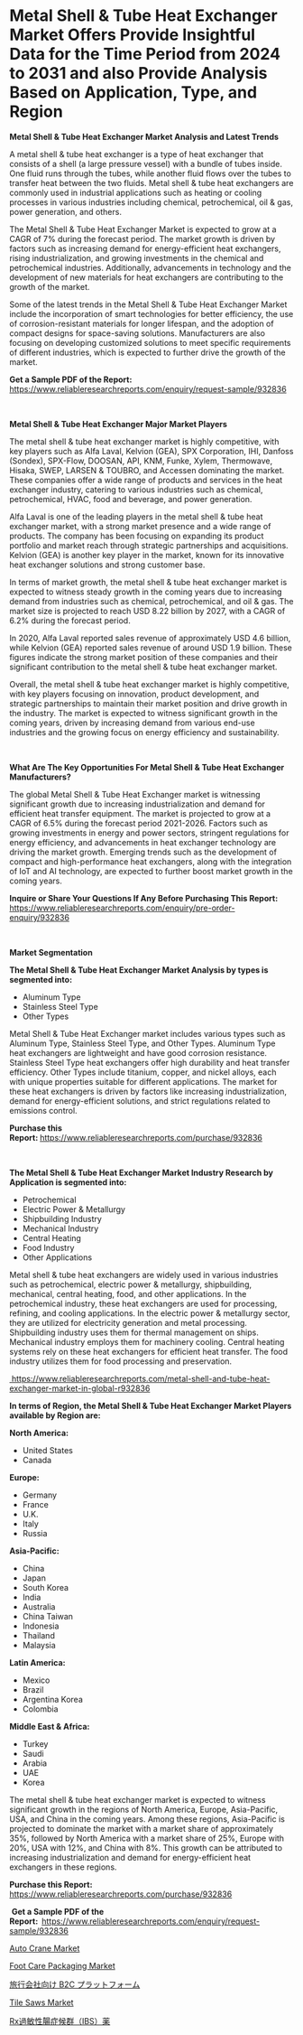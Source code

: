 <p><h1>Metal Shell & Tube Heat Exchanger Market Offers Provide Insightful Data for the Time Period from 2024 to 2031 and also Provide Analysis Based on Application, Type, and Region</h1></p><p><strong>Metal Shell & Tube Heat Exchanger Market Analysis and Latest Trends</strong></p>
<p><p>A metal shell & tube heat exchanger is a type of heat exchanger that consists of a shell (a large pressure vessel) with a bundle of tubes inside. One fluid runs through the tubes, while another fluid flows over the tubes to transfer heat between the two fluids. Metal shell & tube heat exchangers are commonly used in industrial applications such as heating or cooling processes in various industries including chemical, petrochemical, oil & gas, power generation, and others.</p><p>The Metal Shell & Tube Heat Exchanger Market is expected to grow at a CAGR of 7% during the forecast period. The market growth is driven by factors such as increasing demand for energy-efficient heat exchangers, rising industrialization, and growing investments in the chemical and petrochemical industries. Additionally, advancements in technology and the development of new materials for heat exchangers are contributing to the growth of the market.</p><p>Some of the latest trends in the Metal Shell & Tube Heat Exchanger Market include the incorporation of smart technologies for better efficiency, the use of corrosion-resistant materials for longer lifespan, and the adoption of compact designs for space-saving solutions. Manufacturers are also focusing on developing customized solutions to meet specific requirements of different industries, which is expected to further drive the growth of the market.</p></p>
<p><strong>Get a Sample PDF of the Report:&nbsp;</strong> <a href="https://www.reliableresearchreports.com/enquiry/request-sample/932836">https://www.reliableresearchreports.com/enquiry/request-sample/932836</a></p>
<p>&nbsp;</p>
<p><strong>Metal Shell & Tube Heat Exchanger Major Market Players</strong></p>
<p><p>The metal shell & tube heat exchanger market is highly competitive, with key players such as Alfa Laval, Kelvion (GEA), SPX Corporation, IHI, Danfoss (Sondex), SPX-Flow, DOOSAN, API, KNM, Funke, Xylem, Thermowave, Hisaka, SWEP, LARSEN & TOUBRO, and Accessen dominating the market. These companies offer a wide range of products and services in the heat exchanger industry, catering to various industries such as chemical, petrochemical, HVAC, food and beverage, and power generation.</p><p>Alfa Laval is one of the leading players in the metal shell & tube heat exchanger market, with a strong market presence and a wide range of products. The company has been focusing on expanding its product portfolio and market reach through strategic partnerships and acquisitions. Kelvion (GEA) is another key player in the market, known for its innovative heat exchanger solutions and strong customer base.</p><p>In terms of market growth, the metal shell & tube heat exchanger market is expected to witness steady growth in the coming years due to increasing demand from industries such as chemical, petrochemical, and oil & gas. The market size is projected to reach USD 8.22 billion by 2027, with a CAGR of 6.2% during the forecast period.</p><p>In 2020, Alfa Laval reported sales revenue of approximately USD 4.6 billion, while Kelvion (GEA) reported sales revenue of around USD 1.9 billion. These figures indicate the strong market position of these companies and their significant contribution to the metal shell & tube heat exchanger market. </p><p>Overall, the metal shell & tube heat exchanger market is highly competitive, with key players focusing on innovation, product development, and strategic partnerships to maintain their market position and drive growth in the industry. The market is expected to witness significant growth in the coming years, driven by increasing demand from various end-use industries and the growing focus on energy efficiency and sustainability.</p></p>
<p>&nbsp;</p>
<p><strong>What Are The Key Opportunities For Metal Shell & Tube Heat Exchanger Manufacturers?</strong></p>
<p><p>The global Metal Shell & Tube Heat Exchanger market is witnessing significant growth due to increasing industrialization and demand for efficient heat transfer equipment. The market is projected to grow at a CAGR of 6.5% during the forecast period 2021-2026. Factors such as growing investments in energy and power sectors, stringent regulations for energy efficiency, and advancements in heat exchanger technology are driving the market growth. Emerging trends such as the development of compact and high-performance heat exchangers, along with the integration of IoT and AI technology, are expected to further boost market growth in the coming years.</p></p>
<p><strong>Inquire or Share Your Questions If Any Before Purchasing This Report:</strong> <a href="https://www.reliableresearchreports.com/enquiry/pre-order-enquiry/932836">https://www.reliableresearchreports.com/enquiry/pre-order-enquiry/932836</a></p>
<p>&nbsp;</p>
<p><strong>Market Segmentation</strong></p>
<p><strong>The Metal Shell & Tube Heat Exchanger Market Analysis by types is segmented into:</strong></p>
<p><ul><li>Aluminum Type</li><li>Stainless Steel Type</li><li>Other Types</li></ul></p>
<p><p>Metal Shell & Tube Heat Exchanger market includes various types such as Aluminum Type, Stainless Steel Type, and Other Types. Aluminum Type heat exchangers are lightweight and have good corrosion resistance. Stainless Steel Type heat exchangers offer high durability and heat transfer efficiency. Other Types include titanium, copper, and nickel alloys, each with unique properties suitable for different applications. The market for these heat exchangers is driven by factors like increasing industrialization, demand for energy-efficient solutions, and strict regulations related to emissions control.</p></p>
<p><strong>Purchase this Report:&nbsp;</strong><a href="https://www.reliableresearchreports.com/purchase/932836">https://www.reliableresearchreports.com/purchase/932836</a></p>
<p>&nbsp;</p>
<p><strong>The Metal Shell & Tube Heat Exchanger Market Industry Research by Application is segmented into:</strong></p>
<p><ul><li>Petrochemical</li><li>Electric Power & Metallurgy</li><li>Shipbuilding Industry</li><li>Mechanical Industry</li><li>Central Heating</li><li>Food Industry</li><li>Other Applications</li></ul></p>
<p><p>Metal shell & tube heat exchangers are widely used in various industries such as petrochemical, electric power & metallurgy, shipbuilding, mechanical, central heating, food, and other applications. In the petrochemical industry, these heat exchangers are used for processing, refining, and cooling applications. In the electric power & metallurgy sector, they are utilized for electricity generation and metal processing. Shipbuilding industry uses them for thermal management on ships. Mechanical industry employs them for machinery cooling. Central heating systems rely on these heat exchangers for efficient heat transfer. The food industry utilizes them for food processing and preservation.</p></p>
<p><a href="https://www.reliableresearchreports.com/metal-shell-and-tube-heat-exchanger-market-in-global-r932836">&nbsp;https://www.reliableresearchreports.com/metal-shell-and-tube-heat-exchanger-market-in-global-r932836</a></p>
<p><strong>In terms of Region, the Metal Shell & Tube Heat Exchanger Market Players available by Region are:</strong></p>
<p>
    <p> <strong> North America: </strong>
        <ul>
            <li>United States</li>
            <li>Canada</li>
        </ul>
        </p> 
    <p> <strong> Europe: </strong>
        <ul>
            <li>Germany</li>
            <li>France</li>
            <li>U.K.</li>
            <li>Italy</li>
            <li>Russia</li>
        </ul>
        </p> 
    <p> <strong> Asia-Pacific: </strong>
        <ul>
            <li>China</li>
            <li>Japan</li>
            <li>South Korea</li>
            <li>India</li>
            <li>Australia</li>
            <li>China Taiwan</li>
            <li>Indonesia</li>
            <li>Thailand</li>
            <li>Malaysia</li>
        </ul>
        </p> 
    <p> <strong> Latin America: </strong>
        <ul>
            <li>Mexico</li>
            <li>Brazil</li>
            <li>Argentina Korea</li>
            <li>Colombia</li>
        </ul>
        </p> 
    <p> <strong> Middle East & Africa: </strong>
        <ul>
            <li>Turkey</li>
            <li>Saudi</li>
            <li>Arabia</li>
            <li>UAE</li>
            <li>Korea</li>
        </ul>
    </p>
    </p>
<p><p>The metal shell & tube heat exchanger market is expected to witness significant growth in the regions of North America, Europe, Asia-Pacific, USA, and China in the coming years. Among these regions, Asia-Pacific is projected to dominate the market with a market share of approximately 35%, followed by North America with a market share of 25%, Europe with 20%, USA with 12%, and China with 8%. This growth can be attributed to increasing industrialization and demand for energy-efficient heat exchangers in these regions.</p></p>
<p><strong>Purchase this Report: </strong><a href="https://www.reliableresearchreports.com/purchase/932836">https://www.reliableresearchreports.com/purchase/932836</a></p>
<p>&nbsp;<strong>Get a Sample PDF of the Report:&nbsp;&nbsp;</strong><a href="https://www.reliableresearchreports.com/enquiry/request-sample/932836">https://www.reliableresearchreports.com/enquiry/request-sample/932836</a></p>
<p><strong></strong></p>
<p><p><a href="https://www.linkedin.com/pulse/auto-crane-market-competitive-analysis-trends-forecast-2031-hashub-tmnvf">Auto Crane Market</a></p><p><a href="https://github.com/biheemgalvinlouises6hokrh3h/Market-Research-Report-List-2/blob/main/foot-care-packaging-market.md">Foot Care Packaging Market</a></p><p><a href="https://github.com/zoetazuur/Market-Research-Report-List-1/blob/main/842065483605.md">旅行会社向け B2C プラットフォーム</a></p><p><a href="https://www.linkedin.com/pulse/tile-saws-market-size-outlook-forecast-2024-2031-impulse-insight-4hhse?trackingId=Y8ZHUKAabVva5gyGe3TJIA%3D%3D">Tile Saws Market</a></p><p><a href="https://github.com/dadanedu33/Market-Research-Report-List-1/blob/main/387315583604.md">Rx過敏性腸症候群（IBS）薬</a></p></p>